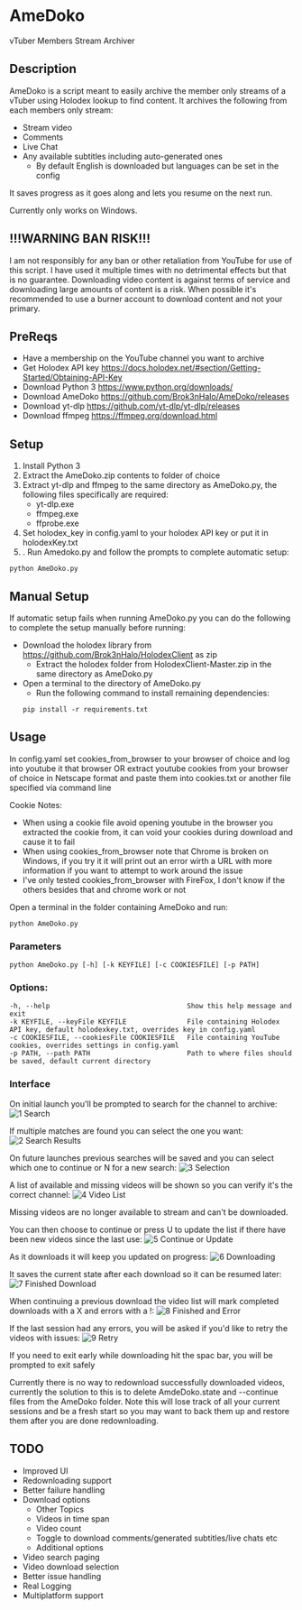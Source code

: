# AmeDoko
vTuber Members Stream Archiver

## Description
AmeDoko is a script meant to easily archive the member only streams of a vTuber using Holodex lookup to find content.
It archives the following from each members only stream:
 - Stream video
 - Comments
 - Live Chat
 - Any available subtitles including auto-generated ones
   - By default English is downloaded but languages can be set in the config

It saves progress as it goes along and lets you resume on the next run.

Currently only works on Windows.


## !!!WARNING BAN RISK!!!
I am not responsibly for any ban or other retaliation from YouTube for use of this script.
I have used it multiple times with no detrimental effects but that is no guarantee.
Downloading video content is against terms of service and downloading large amounts of content is a risk.
When possible it's recommended to use a burner account to download content and not your primary.
  
## PreReqs
- Have a membership on the YouTube channel you want to archive
- Get Holodex API key https://docs.holodex.net/#section/Getting-Started/Obtaining-API-Key
- Download Python 3 https://www.python.org/downloads/
- Download AmeDoko https://github.com/Brok3nHalo/AmeDoko/releases
- Download yt-dlp https://github.com/yt-dlp/yt-dlp/releases
- Download ffmpeg https://ffmpeg.org/download.html

## Setup
1. Install Python 3
2. Extract the AmeDoko.zip contents to folder of choice
3. Extract yt-dlp and ffmpeg to the same directory as AmeDoko.py, the following files specifically are required:
   - yt-dlp.exe
   - ffmpeg.exe
   - ffprobe.exe
4. Set holodex_key in config.yaml to your holodex API key or put it in holodexKey.txt
5. . Run Amedoko.py and follow the prompts to complete automatic setup:
```
python AmeDoko.py
```

## Manual Setup
If automatic setup fails when running AmeDoko.py you can do the following to complete the setup manually before running:
- Download the holodex library from https://github.com/Brok3nHalo/HolodexClient as zip
  -  Extract the holodex folder from HolodexClient-Master.zip in the same directory as AmeDoko.py
-  Open a terminal to the directory of AmeDoko.py
   -  Run the following command to install remaining dependencies:
     ```
     pip install -r requirements.txt
     ```
## Usage

In config.yaml set cookies_from_browser to your browser of choice and log into youtube it that browser
OR extract youtube cookies from your browser of choice in Netscape format and paste them into cookies.txt or another file specified via command line

Cookie Notes:
- When using a cookie file avoid opening youtube in the browser you extracted the cookie from, it can void your cookies during download and cause it to fail
- When using cookies_from_browser note that Chrome is broken on Windows, if you try it it will print out an error wirth a URL with more information if you want to attempt to work around the issue
- I've only tested cookies_from_browser with FireFox, I don't know if the others besides that and chrome work or not

Open a terminal in the folder containing AmeDoko and run:
```
python AmeDoko.py
```

### Parameters
    python AmeDoko.py [-h] [-k KEYFILE] [-c COOKIESFILE] [-p PATH]
### Options:
    -h, --help                                  Show this help message and exit
    -k KEYFILE, --keyFile KEYFILE               File containing Holodex API key, default holodexkey.txt, overrides key in config.yaml
    -c COOKIESFILE, --cookiesFile COOKIESFILE   File containing YouTube cookies, overrides settings in config.yaml
    -p PATH, --path PATH                        Path to where files should be saved, default current directory

### Interface
On initial launch you'll be prompted to search for the channel to archive:
![1 Search](https://github.com/user-attachments/assets/b93e428f-0a57-46e6-bac3-f452aef1a451)

If multiple matches are found you can select the one you want:
![2 Search Results](https://github.com/user-attachments/assets/ef2def14-eec5-4277-b8d1-71f748d8bdc6)

On future launches previous searches will be saved and you can select which one to continue or N for a new search:
![3 Selection](https://github.com/user-attachments/assets/4f307f53-20ce-42ca-a101-353c4ba64dcf)

A list of available and missing videos will be shown so you can verify it's the correct channel:
![4 Video List](https://github.com/user-attachments/assets/946ce8df-6614-464f-b31d-6fb9327de516)

Missing videos are no longer available to stream and can't be downloaded.

You can then choose to continue or press U to update the list if there have been new videos since the last use:
![5 Continue or Update](https://github.com/user-attachments/assets/f300b6a2-5ffc-4f8a-ae38-0bad498b2de6)

As it downloads it will keep you updated on progress:
![6 Downloading](https://github.com/user-attachments/assets/ad5ee66f-e9ca-4850-a453-5c9065725257)

It saves the current state after each download so it can be resumed later:
![7 Finished Download](https://github.com/user-attachments/assets/15ddad72-cc4b-417b-b8f1-2b197f1cf168)

When continuing a previous download the video list will mark completed downloads with a X and errors with a !:
![8 Finished and Error](https://github.com/user-attachments/assets/73260eb1-53aa-4944-8969-9e58586f6b60)

If the last session had any errors, you will be asked if you'd like to retry the videos with issues:
![9 Retry](https://github.com/user-attachments/assets/416bb36c-8f70-4d3a-935d-ed17e090e467)

If you need to exit early while downloading hit the spac bar, you will be prompted to exit safely

Currently there is no way to redownload successfully downloaded videos, currently the solution to this is to delete AmdeDoko.state and --continue files from the AmeDoko folder. Note this will lose track of all your current sessions and be a fresh start so you may want to back them up and restore them after you are done redownloading.


## TODO
 - Improved UI
 - Redownloading support
 - Better failure handling
 - Download options
   - Other Topics
   - Videos in time span
   - Video count
   - Toggle to download comments/generated subtitles/live chats etc
   - Additional options
 - Video search paging
 - Video download selection
 - Better issue handling
 - Real Logging
 - Multiplatform support
